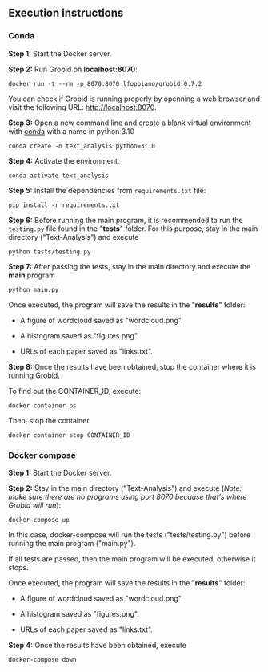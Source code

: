 ## Execution instructions

### Conda
**Step 1:** Start the Docker server.

**Step 2:** Run Grobid on **localhost:8070**:

```
docker run -t --rm -p 8070:8070 lfoppiano/grobid:0.7.2
```

You can check if Grobid is running properly by openning a web browser and visit the following URL: [http://localhost:8070](http://localhost:8070).

**Step 3:** Open a new command line and create a blank virtual environment with [conda](https://docs.conda.io/projects/conda/en/latest/user-guide/install/index.html) with a name in python 3.10

```
conda create -n text_analysis python=3.10
```

**Step 4:** Activate the environment.

```
conda activate text_analysis
```

**Step 5:** Install the dependencies from `requirements.txt` file:

```
pip install -r requirements.txt
```

**Step 6:** Before running the main program, it is recommended to run the `testing.py` file found in the "**tests**" folder. For this purpose, stay in the main directory ("Text-Analysis") and execute

```
python tests/testing.py
```
    
**Step 7:** After passing the tests, stay in the main directory and execute the **main** program

```
python main.py
```

Once executed, the program will save the results in the "**results**" folder:

- A figure of wordcloud saved as "wordcloud.png".

- A histogram saved as "figures.png".

- URLs of each paper saved as "links.txt".

**Step 8:** Once the results have been obtained, stop the container where it is running Grobid.

To find out the CONTAINER_ID, execute:

```
docker container ps
```

Then, stop the container

```
docker container stop CONTAINER_ID
```


### Docker compose
**Step 1:** Start the Docker server.

**Step 2:** Stay in the main directory ("Text-Analysis") and execute (*Note: make sure there are no programs using port 8070 because that's where Grobid will run*):  

```
docker-compose up
```

In this case, docker-compose will run the tests ("tests/testing.py") before running the main program ("main.py").

If all tests are passed, then the main program will be executed, otherwise it stops.
    
Once executed, the program will save the results in the "**results**" folder:

- A figure of wordcloud saved as "wordcloud.png".

- A histogram saved as "figures.png".

- URLs of each paper saved as "links.txt".

**Step 4:** Once the results have been obtained, execute

```
docker-compose down
```
